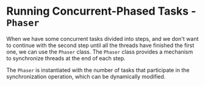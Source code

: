 # Running Concurrent-Phased Tasks - `Phaser`

When we have some concurrent tasks divided into steps, and we don't want to 
continue with the second step until all the threads have finished the first 
one, we can use the `Phaser` class. The `Phaser` class provides a mechanism 
to synchronize threads at the end of each step.

The `Phaser` is instantiated with the number of tasks that participate in 
the synchronization operation, which can be dynamically modified.


